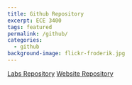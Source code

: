 ```yaml
---
title: Github Repository
excerpt: ECE 3400
tags: featured
permalink: /github/
categories:
  - github
background-image: flickr-froderik.jpg
---
```


[Labs Repository](https://github.com/pulse-3400/labs)
[Website Repository](https://github.com/pulse-3400/pulse-3400.github.io)

